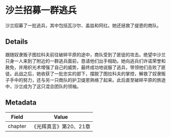 # 沙兰招募一群逃兵
沙兰招募了一批逃兵，其中包括瓦沙尔、盖兹和阿红。她还拯救了缇恩的商队。

## Details
跟随奴隶贩子图拉科夫前往破碎平原的途中，商队受到了匪徒的攻击。绝望中沙兰只身一人来到了附近的一群逃兵面前，恳请他们出手相助。她向逃兵们许诺荣誉和赦免，并用织光术增强了自己的威势，最终成功地说服了逃兵，带领他们击败了匪徒。此战之后，她收获了一批忠实的部下，摆脱了图拉科夫的掌控，解救了奴隶贩子手中的努力，还与另一只商队的护卫缇恩熟络了起来。此后直至破碎平原的旅途中，沙兰成为了这只混合团队的领袖。

## Metadata
| Field | Value |
| ----- | ----- |
| chapter | 《光辉真言》第20、21章 |
